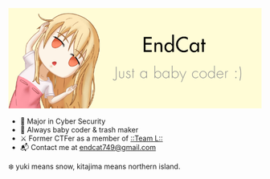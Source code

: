 <p align="center">
<img src="https://raw.githubusercontent.com/Endcat/Endcat/master/banner.png" />
</p>

- 🏫 Major in Cyber Security
- 🐤 Always baby coder & trash maker
- ⚔️ Former CTFer as a member of [::Team L::](https://l.xdsec.org/about.html)
- 📬 Contact me at [endcat749@gmail.com](mailto:endcat749@gmail.com)

❄️ yuki means snow, kitajima means northern island.

